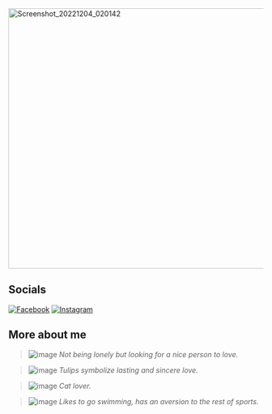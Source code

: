 <img width="514" alt="Screenshot_20221204_020142" src="https://user-images.githubusercontent.com/118536550/205478834-1f5a54db-c534-43e2-a0f3-f7b09077c092.png">

## Socials
[![Facebook](https://img.shields.io/badge/Facebook-%231877F2.svg?logo=Facebook&logoColor=white)](https://facebook.com/https://facebook.com/https://www.facebook.com/profile.php?id=100013991551958) [![Instagram](https://img.shields.io/badge/Instagram-%23E4405F.svg?logo=Instagram&logoColor=white)](https://instagram.com/https://www.instagram.com/haminh678/) 

## More about me
> ![image](https://user-images.githubusercontent.com/118536550/205480178-72bfe5a0-4480-4c5c-9325-803ba806eee0.png)  *Not being lonely but looking for a nice person to love.*

> ![image](https://user-images.githubusercontent.com/118536550/205479998-f46f7d5a-23c2-45db-9c3d-6c8fa35560eb.png) *Tulips symbolize lasting and sincere love.* 
 
> ![image](https://user-images.githubusercontent.com/118536550/205480041-d2bb11d6-be96-41ba-ba48-360f9535c548.png) *Cat lover.*   
  
> ![image](https://user-images.githubusercontent.com/118536550/205480131-3b840121-3e3b-424f-b60b-077a8e4df6a8.png) *Likes to go swimming, has an aversion to the rest of sports.*
